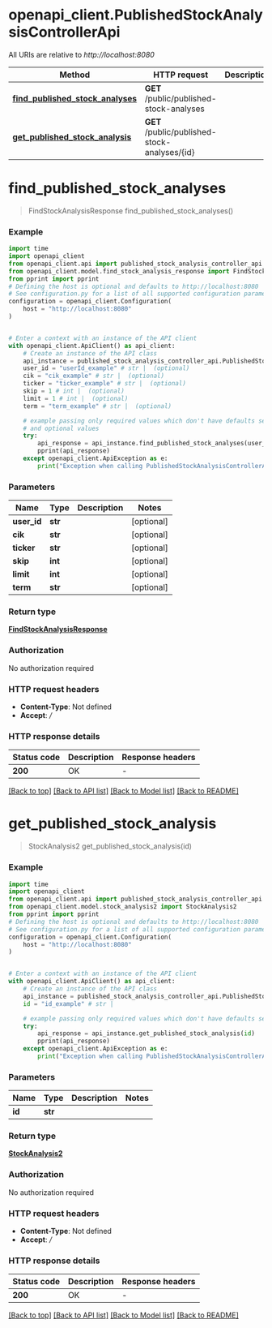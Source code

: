 # openapi_client.PublishedStockAnalysisControllerApi

All URIs are relative to *http://localhost:8080*

Method | HTTP request | Description
------------- | ------------- | -------------
[**find_published_stock_analyses**](PublishedStockAnalysisControllerApi.md#find_published_stock_analyses) | **GET** /public/published-stock-analyses | 
[**get_published_stock_analysis**](PublishedStockAnalysisControllerApi.md#get_published_stock_analysis) | **GET** /public/published-stock-analyses/{id} | 


# **find_published_stock_analyses**
> FindStockAnalysisResponse find_published_stock_analyses()



### Example

```python
import time
import openapi_client
from openapi_client.api import published_stock_analysis_controller_api
from openapi_client.model.find_stock_analysis_response import FindStockAnalysisResponse
from pprint import pprint
# Defining the host is optional and defaults to http://localhost:8080
# See configuration.py for a list of all supported configuration parameters.
configuration = openapi_client.Configuration(
    host = "http://localhost:8080"
)


# Enter a context with an instance of the API client
with openapi_client.ApiClient() as api_client:
    # Create an instance of the API class
    api_instance = published_stock_analysis_controller_api.PublishedStockAnalysisControllerApi(api_client)
    user_id = "userId_example" # str |  (optional)
    cik = "cik_example" # str |  (optional)
    ticker = "ticker_example" # str |  (optional)
    skip = 1 # int |  (optional)
    limit = 1 # int |  (optional)
    term = "term_example" # str |  (optional)

    # example passing only required values which don't have defaults set
    # and optional values
    try:
        api_response = api_instance.find_published_stock_analyses(user_id=user_id, cik=cik, ticker=ticker, skip=skip, limit=limit, term=term)
        pprint(api_response)
    except openapi_client.ApiException as e:
        print("Exception when calling PublishedStockAnalysisControllerApi->find_published_stock_analyses: %s\n" % e)
```


### Parameters

Name | Type | Description  | Notes
------------- | ------------- | ------------- | -------------
 **user_id** | **str**|  | [optional]
 **cik** | **str**|  | [optional]
 **ticker** | **str**|  | [optional]
 **skip** | **int**|  | [optional]
 **limit** | **int**|  | [optional]
 **term** | **str**|  | [optional]

### Return type

[**FindStockAnalysisResponse**](FindStockAnalysisResponse.md)

### Authorization

No authorization required

### HTTP request headers

 - **Content-Type**: Not defined
 - **Accept**: */*


### HTTP response details
| Status code | Description | Response headers |
|-------------|-------------|------------------|
**200** | OK |  -  |

[[Back to top]](#) [[Back to API list]](../README.md#documentation-for-api-endpoints) [[Back to Model list]](../README.md#documentation-for-models) [[Back to README]](../README.md)

# **get_published_stock_analysis**
> StockAnalysis2 get_published_stock_analysis(id)



### Example

```python
import time
import openapi_client
from openapi_client.api import published_stock_analysis_controller_api
from openapi_client.model.stock_analysis2 import StockAnalysis2
from pprint import pprint
# Defining the host is optional and defaults to http://localhost:8080
# See configuration.py for a list of all supported configuration parameters.
configuration = openapi_client.Configuration(
    host = "http://localhost:8080"
)


# Enter a context with an instance of the API client
with openapi_client.ApiClient() as api_client:
    # Create an instance of the API class
    api_instance = published_stock_analysis_controller_api.PublishedStockAnalysisControllerApi(api_client)
    id = "id_example" # str | 

    # example passing only required values which don't have defaults set
    try:
        api_response = api_instance.get_published_stock_analysis(id)
        pprint(api_response)
    except openapi_client.ApiException as e:
        print("Exception when calling PublishedStockAnalysisControllerApi->get_published_stock_analysis: %s\n" % e)
```


### Parameters

Name | Type | Description  | Notes
------------- | ------------- | ------------- | -------------
 **id** | **str**|  |

### Return type

[**StockAnalysis2**](StockAnalysis2.md)

### Authorization

No authorization required

### HTTP request headers

 - **Content-Type**: Not defined
 - **Accept**: */*


### HTTP response details
| Status code | Description | Response headers |
|-------------|-------------|------------------|
**200** | OK |  -  |

[[Back to top]](#) [[Back to API list]](../README.md#documentation-for-api-endpoints) [[Back to Model list]](../README.md#documentation-for-models) [[Back to README]](../README.md)

